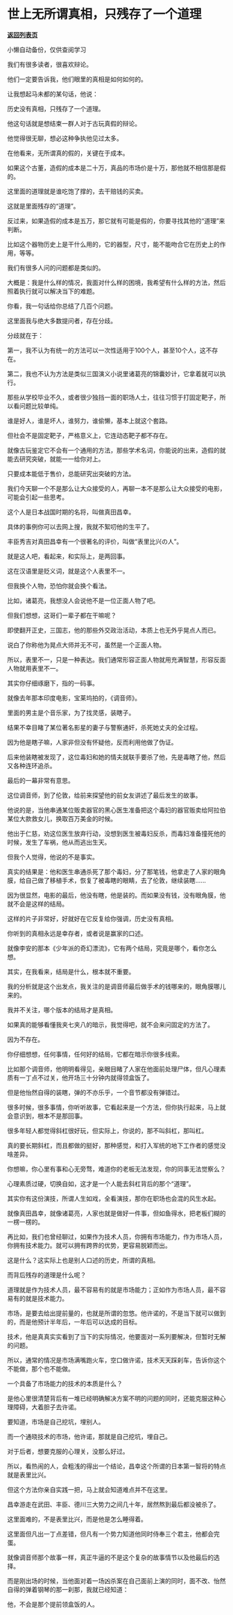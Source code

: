 # 世上无所谓真相，只残存了一个道理

[**返回列表页**](/gzh/记忆承载3)

小懒自动备份，仅供查阅学习

我们有很多读者，很喜欢辩论。

  

他们一定要告诉我，他们眼里的真相是如何如何的。

  

让我想起马未都的某句话，他说：

  

历史没有真相，只残存了一个道理。

  

他这句话就是想结束一群人对于古玩真假的辩论。

  

他觉得很无聊，想必这种争执他见过太多。

  

在他看来，无所谓真的假的，关键在于成本。

  

如果这个古董，造假的成本是二十万，真品的市场价是十万，那他就不相信那是假的。

  

这里面的道理就是谁吃饱了撑的，去干赔钱的买卖。

  

这就是里面残存的“道理”。

  

反过来，如果造假的成本是五万，那它就有可能是假的，你要寻找其他的“道理”来判断。

  

比如这个器物历史上是干什么用的，它的器型，尺寸，能不能吻合它在历史上的作用，等等。

  

我们有很多人问的问题都是类似的。

  

大概是：我是什么样的情况，我面对什么样的困境，我希望有什么样的方法，然后照着执行就可以解决当下的难题。

  

你看，我一句话给你总结了几百个问题。

  

这里面我与绝大多数提问者，存在分歧。

  

分歧就在于：

  

第一，我不认为有统一的方法可以一次性适用于100个人，甚至10个人，这不存在。

第二，我也不认为方法是类似三国演义小说里诸葛亮的锦囊妙计，它拿着就可以执行。

  

那些从学校毕业不久，或者很少独挡一面的职场人士，往往习惯于打固定靶子，所以看问题比较单纯。

  

谁是好人，谁是坏人，谁努力，谁偷懒，基本上就这个套路。

  

但社会不是固定靶子，严格意义上，它连动态靶子都不存在。

  

就像古玩鉴定它不会有一个通用的方法，那些学术名词，你能说的出来，造假的就能去研究突破，就能一一给你对上。

  

只要成本能低于售价，总能研究出突破的方法。  

  

我们今天聊一个不是那么让大众接受的人，再聊一本不是那么让大众接受的电影，可能会引起一些思考。

  

这个人是日本战国时期的名将，叫做真田昌幸。

  

具体的事例你可以去网上搜，我就不絮叨他的生平了。

  

丰臣秀吉对真田昌幸有一个很著名的评价，叫做“表里比兴の人”。

  

就是这人吧，看起来，和实际上，是两回事。

  

这在汉语里是贬义词，就是这个人表里不一。

  

但我换个人物，恐怕你就会换个看法。

  

比如，诸葛亮，我想没人会说他不是一位正面人物了吧。

  

但我们想想，这哥们一辈子都在干嘛呢？

  

即使翻开正史，三国志，他的那些外交政治活动，本质上也无外乎晃点人而已。

  

说白了你称他为晃点大师并无不可，虽然是一个正面人物。

  

所以，表里不一，只是一种表达。我们通常形容正面人物就用充满智慧，形容反面人物就用表里不一。

  

其实你仔细琢磨下，指的一码事。

  

就像去年那本印度电影，宝莱坞拍的，《调音师》。

  

里面的男主是个音乐家，为了找灵感，装瞎子。

  

结果不幸目睹了某位著名影星的妻子与警察通奸，杀死她丈夫的全过程。

  

因为他是瞎子嘛，人家非但没有怀疑他，反而利用他做了伪证。

  

后来他装瞎被发现了，这位毒妇和她的情夫就联手要杀了他，先是毒瞎了他，然后又各种连环追杀。

  

最后的一幕非常有意思。

  

这位调音师，到了伦敦，给前来探望他的前女友讲述了最后发生的故事。

  

他说的是，当他串通某位贩卖器官的黑心医生准备把这个毒妇的器官贩卖给阿拉伯某位大款救女儿，换取百万美金的时候。

  

他出于仁慈，劝这位医生放弃行动，没想到医生被毒妇反杀，而毒妇准备撞死他的时候，发生了车祸，他从而逃出生天。

  

但我个人觉得，他说的不是事实。

  

真实的结果是：他和医生串通杀死了那个毒妇，分了那笔钱，他拿走了人家的眼角膜，给自己做了移植手术，恢复了被毒瞎的眼睛，去了伦敦，继续装瞎......

  

因为很显然，电影的最后，他没有瞎，他是装的。而如果没有钱，没有眼角膜，他就不会是这样的结局。

  

这样的片子非常好，好就好在它反复给你强调，历史没有真相。

  

你听到的真相永远是幸存者，或者说是赢家的口述。

  

就像李安的那本《少年派的奇幻漂流》，它有两个结局，究竟是哪个，看你怎么想。

  

其实，在我看来，结局是什么，根本就不重要。

  

我的分析就是这个出发点，我关注的是调音师最后做手术的钱哪来的，眼角膜哪儿来的。

  

我并不关注，哪个版本的结局才是真相。

  

如果真的能够看懂我夹七夹八的暗示，我觉得吧，就不会来问固定的方法了。

  

因为不存在。

  

你仔细想想，任何事情，任何好的结局，它都在暗示你很多线索。

  

比如那个调音师，他明明看得见，亲眼目睹了人家在他面前处理尸体，但凡心理素质有一丁点不过关，他开场三十分钟内就得领盒饭了。

  

但是他怡然自得的装瞎，弹的不亦乐乎，一个音节都没有弹错过。

  

很多时候，很多事情，你听听故事，它看起来是一个方法，但你执行起来，马上就会意识到，根本不是那回事。

  

很多年轻人都觉得斜杠很好玩，但实际上，你说的，那不叫斜杠，那叫杠。

  

真的要长期斜杠，而且都做的挺好，那种感觉，和打入军统的地下工作者的感觉没啥差异。

  

你想嘛，你心里有事和心无旁骛，难道你的老板无法发现，你的同事无法觉察么？

  

心理素质过硬，切换自如，这才是一个人能去斜杠背后的那个“道理”。

  

其实你有这份演技，所谓人生如戏，全看演技，那你在职场也会混的风生水起。

  

就像真田昌幸，就像诸葛亮，人家也就是做好一件事，但如鱼得水，把老板们糊的一楞一楞的。

  

再比如，我们也曾经聊过，如果作为技术人员，你拥有市场能力，作为市场人员，你拥有技术能力。就可以拥有跨界的优势，更容易脱颖而出。

  

这是什么？这实际上也是别人口述的历史，所谓的真相。

  

而背后残存的道理是什么呢？

  

道理就是作为技术人员，最不容易有的就是市场能力；正如作为市场人员，最不容易有的就是技术能力。

  

市场，是要去给出提前量的，也就是所谓的忽悠。他许诺的，不是当下就可以做到的，而是他预计半年后，一年后可以达成的目标。

  

技术，他是真真实实看到了当下的实际情况，他要面对一系列要解决，但暂时无解的问题。

  

所以，通常的情况是市场满嘴跑火车，空口做许诺，技术天天踩刹车，告诉你这个不能做，那个也不能做。

  

一个具备了市场能力的技术的本质是什么？

  

是他心里很清楚背后有一堆已经明确解决方案不明的问题的同时，还能克服这种心理障碍，大着胆子去许诺。

  

要知道，市场是自己挖坑，埋别人。

  

而一个通晓技术的市场，他许诺，那就是自己挖坑，埋自己。

  

对于后者，想要克服的心理关，没那么好过。

  

所以，看热闹的人，会粗浅的得出一个结论，昌幸这个所谓的日本第一智将的特点就是表里比兴。

  

但这个方法你亲自实践一把，马上就会知道难点并不在这里。

  

昌幸游走在武田、丰臣、德川三大势力之间几十年，居然熬到最后都没被杀了。

  

这里面难的，不是表里比兴，而是他是怎么睡得着。

  

这里面但凡出一丁点差错，但凡有一个势力知道他同时侍奉三个君主，他都会完蛋。

  

就像调音师那个故事一样，真正牛逼的不是这个复杂的故事情节以及他最后的选择。

  

而是刚出场的时候，当他面对着一场凶杀案在自己面前上演的同时，面不改、怡然自得的弹着钢琴的那一刹那，我就已经知道：

他，不会是那个提前领盒饭的人。

